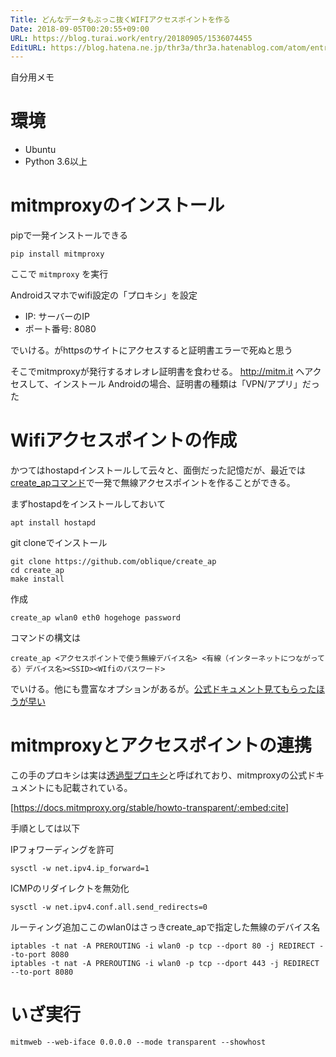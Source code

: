 ```yaml
---
Title: どんなデータもぶっこ抜くWIFIアクセスポイントを作る
Date: 2018-09-05T00:20:55+09:00
URL: https://blog.turai.work/entry/20180905/1536074455
EditURL: https://blog.hatena.ne.jp/thr3a/thr3a.hatenablog.com/atom/entry/10257846132620444440
---
```


自分用メモ

# 環境

- Ubuntu
- Python 3.6以上

# mitmproxyのインストール

pipで一発インストールできる

```
pip install mitmproxy
```

ここで `mitmproxy` を実行

Androidスマホでwifi設定の「プロキシ」を設定

- IP: サーバーのIP
- ポート番号: 8080

でいける。がhttpsのサイトにアクセスすると証明書エラーで死ぬと思う

そこでmitmproxyが発行するオレオレ証明書を食わせる。 http://mitm.it へアクセスして、インストール Androidの場合、証明書の種類は「VPN/アプリ」だった

# Wifiアクセスポイントの作成

かつてはhostapdインストールして云々と、面倒だった記憶だが、最近では[create_apコマンド](https://github.com/oblique/create_ap)で一発で無線アクセスポイントを作ることができる。

まずhostapdをインストールしておいて

```
apt install hostapd
```

git cloneでインストール

```
git clone https://github.com/oblique/create_ap
cd create_ap
make install
```

作成

```
create_ap wlan0 eth0 hogehoge password
```

コマンドの構文は

```
create_ap <アクセスポイントで使う無線デバイス名> <有線（インターネットにつながってる）デバイス名><SSID><WIfiのパスワード>
```

でいける。他にも豊富なオプションがあるが。[公式ドキュメント見てもらったほうが早い](https://github.com/oblique/create_ap)

# mitmproxyとアクセスポイントの連携

この手のプロキシは実は[透過型プロキシ](https://www.google.co.jp/search?q=%E9%80%8F%E9%81%8E%E5%9E%8B%E3%83%97%E3%83%AD%E3%82%AD%E3%82%B7)と呼ばれており、mitmproxyの公式ドキュメントにも記載されている。

[https://docs.mitmproxy.org/stable/howto-transparent/:embed:cite]

手順としては以下

IPフォワーディングを許可

```
sysctl -w net.ipv4.ip_forward=1
```

ICMPのリダイレクトを無効化

```
sysctl -w net.ipv4.conf.all.send_redirects=0
```

ルーティング追加ここのwlan0はさっきcreate_apで指定した無線のデバイス名

```
iptables -t nat -A PREROUTING -i wlan0 -p tcp --dport 80 -j REDIRECT --to-port 8080
iptables -t nat -A PREROUTING -i wlan0 -p tcp --dport 443 -j REDIRECT --to-port 8080
```

# いざ実行

```
mitmweb --web-iface 0.0.0.0 --mode transparent --showhost
```
